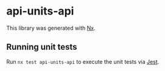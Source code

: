 # api-units-api

This library was generated with [Nx](https://nx.dev).

## Running unit tests

Run `nx test api-units-api` to execute the unit tests via [Jest](https://jestjs.io).
